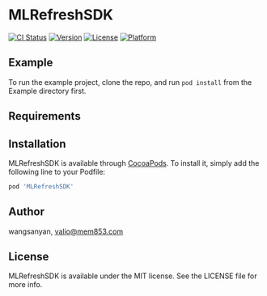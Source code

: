 # MLRefreshSDK

[![CI Status](https://img.shields.io/travis/wangsanyan/MLRefreshSDK.svg?style=flat)](https://travis-ci.org/wangsanyan/MLRefreshSDK)
[![Version](https://img.shields.io/cocoapods/v/MLRefreshSDK.svg?style=flat)](https://cocoapods.org/pods/MLRefreshSDK)
[![License](https://img.shields.io/cocoapods/l/MLRefreshSDK.svg?style=flat)](https://cocoapods.org/pods/MLRefreshSDK)
[![Platform](https://img.shields.io/cocoapods/p/MLRefreshSDK.svg?style=flat)](https://cocoapods.org/pods/MLRefreshSDK)

## Example

To run the example project, clone the repo, and run `pod install` from the Example directory first.

## Requirements

## Installation

MLRefreshSDK is available through [CocoaPods](https://cocoapods.org). To install
it, simply add the following line to your Podfile:

```ruby
pod 'MLRefreshSDK'
```

## Author

wangsanyan, valio@mem853.com

## License

MLRefreshSDK is available under the MIT license. See the LICENSE file for more info.
